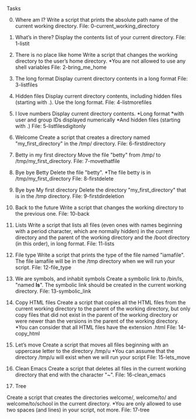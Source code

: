 Tasks

0. Where am I?
Write a script that prints the absolute path name of the current working directory.
File: 0-current_working_directory

1. What’s in there?
Display the contents list of your current directory.
File: 1-listit

2. There is no place like home
Write a script that changes the working directory to the user’s home directory.
*You are not allowed to use any shell variables
File: 2-bring_me_home

3. The long format
Display current directory contents in a long format
File: 3-listfiles

4. Hidden files
Display current directory contents, including hidden files (starting with .). Use the long format.
File: 4-listmorefiles

5. I love numbers
Display current directory contents.
*Long format
*with user and group IDs displayed numerically
*And hidden files (starting with .)
File: 5-listfilesdigitonly

6. Welcome
Create a script that creates a directory named "my_first_directory" in the /tmp/ directory.
File: 6-firstdirectory

7. Betty in my first directory
Move the file "betty" from /tmp/ to /tmp/my_first_directory.
File: 7-movethatfile

8. Bye bye Betty
Delete the file "betty".
*The file betty is in /tmp/my_first_directory
File: 8-firstdelete

9. Bye bye My first directory
Delete the directory "my_first_directory" that is in the /tmp directory.
File: 9-firstdirdeletion

10. Back to the future
Write a script that changes the working directory to the previous one.
File: 10-back

11. Lists
Write a script that lists all files (even ones with names beginning with a period character, which are normally hidden) in the current directory and the parent of the working directory and the /boot directory (in this order), in long format.
File: 11-lists

12. File type
Write a script that prints the type of the file named "iamafile". The file iamafile will be in the /tmp directory when we will run your script.
File: 12-file_type

13. We are symbols, and inhabit symbols
Create a symbolic link to /bin/ls, "named __ls__". The symbolic link should be created in the current working directory.
File: 13-symbolic_link

14. Copy HTML files
Create a script that copies all the HTML files from the current working directory to the parent of the working directory, but only copy files that did not exist in the parent of the working directory or were newer than the versions in the parent of the working directory.
*You can consider that all HTML files have the extension .html
File: 14-copy_html

15. Let’s move
Create a script that moves all files beginning with an uppercase letter to the directory /tmp/u
*You can assume that the directory /tmp/u will exist when we will run your script
File: 15-lets_move

16. Clean Emacs
Create a script that deletes all files in the current working directory that end with the character "~".
File: 16-clean_emacs

17. Tree

Create a script that creates the directories welcome/, welcome/to/ and welcome/to/school in the current directory.
*You are only allowed to use two spaces (and lines) in your script, not more.
File: 17-tree